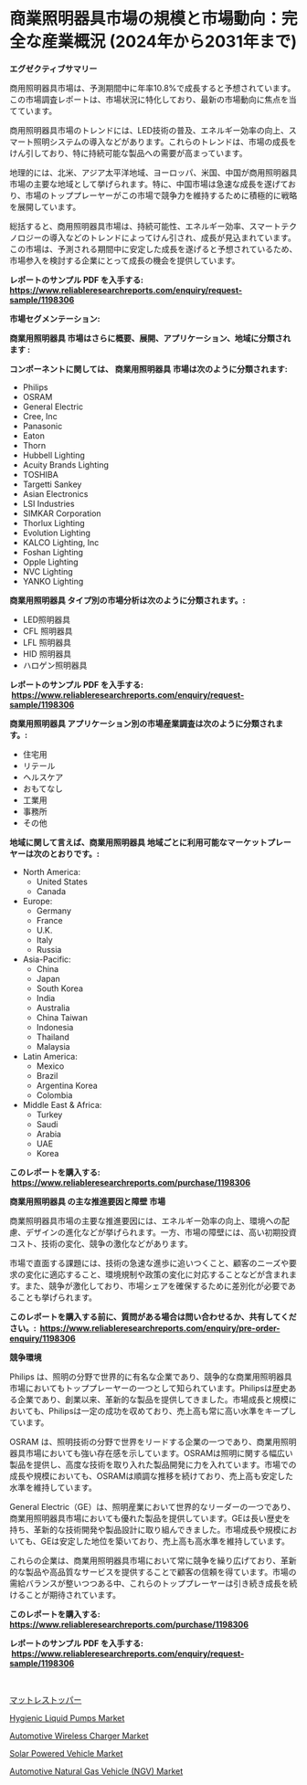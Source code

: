 <p><h1>商業照明器具市場の規模と市場動向：完全な産業概況 (2024年から2031年まで)</h1></p><p><strong>エグゼクティブサマリー</strong></p>
<p><p>商用照明器具市場は、予測期間中に年率10.8%で成長すると予想されています。この市場調査レポートは、市場状況に特化しており、最新の市場動向に焦点を当てています。</p><p>商用照明器具市場のトレンドには、LED技術の普及、エネルギー効率の向上、スマート照明システムの導入などがあります。これらのトレンドは、市場の成長をけん引しており、特に持続可能な製品への需要が高まっています。</p><p>地理的には、北米、アジア太平洋地域、ヨーロッパ、米国、中国が商用照明器具市場の主要な地域として挙げられます。特に、中国市場は急速な成長を遂げており、市場のトッププレーヤーがこの市場で競争力を維持するために積極的に戦略を展開しています。</p><p>総括すると、商用照明器具市場は、持続可能性、エネルギー効率、スマートテクノロジーの導入などのトレンドによってけん引され、成長が見込まれています。この市場は、予測される期間中に安定した成長を遂げると予想されているため、市場参入を検討する企業にとって成長の機会を提供しています。</p></p>
<p><strong>レポートのサンプル PDF を入手する: <a href="https://www.reliableresearchreports.com/enquiry/request-sample/1198306">https://www.reliableresearchreports.com/enquiry/request-sample/1198306</a></strong></p>
<p><strong>市場セグメンテーション:</strong></p>
<p><strong> 商業用照明器具 市場はさらに概要、展開、アプリケーション、地域に分類されます :</strong></p>
<p><strong>コンポーネントに関しては、 商業用照明器具 市場は次のように分類されます: &nbsp;</strong></p>
<p><ul><li>Philips</li><li>OSRAM</li><li>General Electric</li><li>Cree, Inc</li><li>Panasonic</li><li>Eaton</li><li>Thorn</li><li>Hubbell Lighting</li><li>Acuity Brands Lighting</li><li>TOSHIBA</li><li>Targetti Sankey</li><li>Asian Electronics</li><li>LSI Industries</li><li>SIMKAR Corporation</li><li>Thorlux Lighting</li><li>Evolution Lighting</li><li>KALCO Lighting, Inc</li><li>Foshan Lighting</li><li>Opple Lighting</li><li>NVC Lighting</li><li>YANKO Lighting</li></ul></p>
<p><strong> 商業用照明器具 タイプ別の市場分析は次のように分類されます。:</strong></p>
<p><ul><li>LED照明器具</li><li>CFL 照明器具</li><li>LFL 照明器具</li><li>HID 照明器具</li><li>ハロゲン照明器具</li></ul></p>
<p><strong>レポートのサンプル PDF を入手する: &nbsp;<a href="https://www.reliableresearchreports.com/enquiry/request-sample/1198306">https://www.reliableresearchreports.com/enquiry/request-sample/1198306</a></strong></p>
<p><strong> 商業用照明器具 アプリケーション別の市場産業調査は次のように分類されます。:</strong></p>
<p><ul><li>住宅用</li><li>リテール</li><li>ヘルスケア</li><li>おもてなし</li><li>工業用</li><li>事務所</li><li>その他</li></ul></p>
<p><strong>地域に関して言えば、商業用照明器具 地域ごとに利用可能なマーケットプレーヤーは次のとおりです。:</strong></p>
<p><ul>
    <li>
        North America:
        <ul>
            <li>United States</li>
            <li>Canada</li>
        </ul>
    </li>
    <li>
        Europe:
        <ul>
            <li>Germany</li>
            <li>France</li>
            <li>U.K.</li>
            <li>Italy</li>
            <li>Russia</li>
        </ul>
    </li>
    <li>
        Asia-Pacific:
        <ul>
            <li>China</li>
            <li>Japan</li>
            <li>South Korea</li>
            <li>India</li>
            <li>Australia</li>
            <li>China Taiwan</li>
            <li>Indonesia</li>
            <li>Thailand</li>
            <li>Malaysia</li>
        </ul>
    </li>
    <li>
        Latin America:
        <ul>
            <li>Mexico</li>
            <li>Brazil</li>
            <li>Argentina Korea</li>
            <li>Colombia</li>
        </ul>
    </li>
    <li>
        Middle East & Africa:
        <ul>
            <li>Turkey</li>
            <li>Saudi</li>
            <li>Arabia</li>
            <li>UAE</li>
            <li>Korea</li>
        </ul>
    </li>
    </ul></p>
<p><strong>このレポートを購入する: &nbsp;<a href="https://www.reliableresearchreports.com/purchase/1198306">https://www.reliableresearchreports.com/purchase/1198306</a></strong></p>
<p><strong>商業用照明器具 の主な推進要因と障壁 市場</strong></p>
<p><p>商業照明器具市場の主要な推進要因には、エネルギー効率の向上、環境への配慮、デザインの進化などが挙げられます。一方、市場の障壁には、高い初期投資コスト、技術の変化、競争の激化などがあります。</p><p>市場で直面する課題には、技術の急速な進歩に追いつくこと、顧客のニーズや要求の変化に適応すること、環境規制や政策の変化に対応することなどが含まれます。また、競争が激化しており、市場シェアを確保するために差別化が必要であることも挙げられます。</p></p>
<p><strong>このレポートを購入する前に、質問がある場合は問い合わせるか、共有してください。:&nbsp; <a href="https://www.reliableresearchreports.com/enquiry/pre-order-enquiry/1198306">https://www.reliableresearchreports.com/enquiry/pre-order-enquiry/1198306</a></strong></p>
<p><strong>競争環境</strong></p>
<p><p>Philips は、照明の分野で世界的に有名な企業であり、競争的な商業用照明器具市場においてもトッププレーヤーの一つとして知られています。Philipsは歴史ある企業であり、創業以来、革新的な製品を提供してきました。市場成長と規模においても、Philipsは一定の成功を収めており、売上高も常に高い水準をキープしています。</p><p>OSRAM は、照明技術の分野で世界をリードする企業の一つであり、商業用照明器具市場においても強い存在感を示しています。OSRAMは照明に関する幅広い製品を提供し、高度な技術を取り入れた製品開発に力を入れています。市場での成長や規模においても、OSRAMは順調な推移を続けており、売上高も安定した水準を維持しています。</p><p>General Electric（GE）は、照明産業において世界的なリーダーの一つであり、商業用照明器具市場においても優れた製品を提供しています。GEは長い歴史を持ち、革新的な技術開発や製品設計に取り組んできました。市場成長や規模においても、GEは安定した地位を築いており、売上高も高水準を維持しています。</p><p>これらの企業は、商業用照明器具市場において常に競争を繰り広げており、革新的な製品や高品質なサービスを提供することで顧客の信頼を得ています。市場の需給バランスが整いつつある中、これらのトッププレーヤーは引き続き成長を続けることが期待されています。</p></p>
<p><strong>このレポートを購入する: &nbsp; <a href="https://www.reliableresearchreports.com/purchase/1198306">https://www.reliableresearchreports.com/purchase/1198306</a></strong></p>
<p><strong>レポートのサンプル PDF を入手する: &nbsp;<a href="https://www.reliableresearchreports.com/enquiry/request-sample/1198306">https://www.reliableresearchreports.com/enquiry/request-sample/1198306</a></strong><strong></strong></p>
<p>&nbsp;</p>
<p><p><a href="https://github.com/ksxzwxabcuynh011/Market-Research-Report-List-1/blob/main/9411105187939.md">マットレストッパー</a></p><p><a href="https://butternut-bug-553.notion.site/Hygienic-Liquid-Pumps-Market-Size-Focuses-on-Market-Dynamics-In-Depth-Analysis-and-Future-Projectio-456bf59cda104984a6c927428576d758">Hygienic Liquid Pumps Market</a></p><p><a href="https://view.publitas.com/reportprime-1/automotive-wireless-charger-market-size-growing-and-forecasted-for-period-from-2024-2031-and-provides-complete-market-analysis-of-this-market/">Automotive Wireless Charger Market</a></p><p><a href="https://github.com/juancolorado15/Market-Research-Report-List-1/blob/main/solar-powered-vehicle-market.md">Solar Powered Vehicle Market</a></p><p><a href="https://github.com/dx0328/Market-Research-Report-List-1/blob/main/automotive-natural-gas-vehicle-ngv-market.md">Automotive Natural Gas Vehicle (NGV) Market</a></p></p>